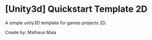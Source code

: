 # [Unity3d] Quickstart Template 2D
A simple unity3D template for games projects 2D.

Create by: Matheus Maia
